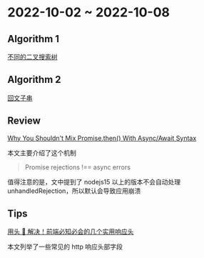 # 2022-10-02 ~ 2022-10-08

## Algorithm 1

[不同的二叉搜索树](https://github.com/JunwuHuang/leetcode-daily/blob/master/unique-binary-search-trees/%E4%B8%8D%E5%90%8C%E7%9A%84%E4%BA%8C%E5%8F%89%E6%90%9C%E7%B4%A2%E6%A0%91.md)

## Algorithm 2

[回文子串](https://github.com/JunwuHuang/leetcode-daily/blob/master/palindromic-substrings/%E5%9B%9E%E6%96%87%E5%AD%90%E4%B8%B2.md)

## Review

[Why You Shouldn't Mix Promise.then() With Async/Await Syntax](https://maximorlov.com/why-you-shouldnt-mix-promise-then-with-async-await/)

本文主要介绍了这个机制

> Promise rejections !== async errors

值得注意的是，文中提到了 nodejs15 以上的版本不会自动处理 unhandledRejection，所以默认会导致应用崩溃

## Tips

[用头 👴 解决！前端必知必会的几个实用响应头](https://juejin.cn/post/7124847588070653983)

本文列举了一些常见的 http 响应头部字段
